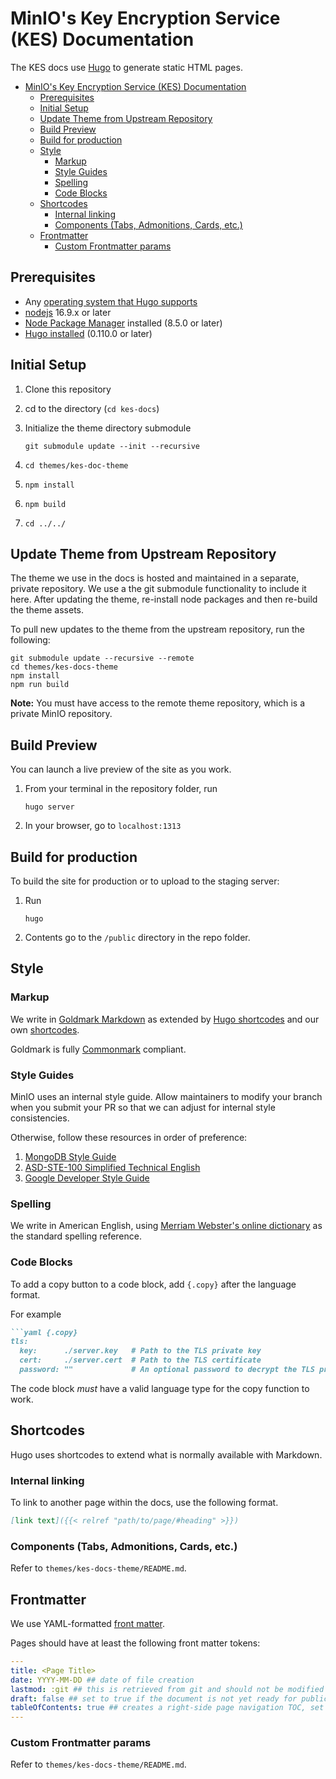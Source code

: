 # MinIO's Key Encryption Service (KES) Documentation

The KES docs use [Hugo](https://www.gohogo.io) to generate static HTML pages.

- [MinIO's Key Encryption Service (KES) Documentation](#minios-key-encryption-service-kes-documentation)
  - [Prerequisites](#prerequisites)
  - [Initial Setup](#initial-setup)
  - [Update Theme from Upstream Repository](#update-theme-from-upstream-repository)
  - [Build Preview](#build-preview)
  - [Build for production](#build-for-production)
  - [Style](#style)
    - [Markup](#markup)
    - [Style Guides](#style-guides)
    - [Spelling](#spelling)
    - [Code Blocks](#code-blocks)
  - [Shortcodes](#shortcodes)
    - [Internal linking](#internal-linking)
    - [Components (Tabs, Admonitions, Cards, etc.)](#components-tabs-admonitions-cards-etc)
  - [Frontmatter](#frontmatter)
    - [Custom Frontmatter params](#custom-frontmatter-params)

## Prerequisites

- Any [operating system that Hugo supports](https://gohugo.io/installation/)
- [nodejs](https://nodejs.org/en/download/package-manager/) 16.9.x or later
- [Node Package Manager](https://docs.npmjs.com/downloading-and-installing-node-js-and-npm) installed (8.5.0 or later)
- [Hugo installed](https://gohugo.io/installation/) (0.110.0 or later)

## Initial Setup

1. Clone this repository
2. cd to the directory (`cd kes-docs`)
3. Initialize the theme directory submodule

   ```
   git submodule update --init --recursive
   ```

4. `cd themes/kes-doc-theme`
5. `npm install`
6. `npm build`
7. `cd ../../`

## Update Theme from Upstream Repository

The theme we use in the docs is hosted and maintained in a separate, private repository.
We use a the git submodule functionality to include it here.
After updating the theme, re-install node packages and then re-build the theme assets.

To pull new updates to the theme from the upstream repository, run the following:

```
git submodule update --recursive --remote
cd themes/kes-docs-theme
npm install
npm run build
```

**Note:** You must have access to the remote theme repository, which is a private MinIO repository.

## Build Preview

You can launch a live preview of the site as you work.

1. From your terminal in the repository folder, run

   ```shell
   hugo server
   ```

2. In your browser, go to `localhost:1313`

## Build for production

To build the site for production or to upload to the staging server:

1. Run

   ```shell
   hugo
   ```

2. Contents go to the `/public` directory in the repo folder.

## Style

### Markup

We write in [Goldmark Markdown](https://github.com/yuin/goldmark/) as extended by [Hugo shortcodes](https://gohugo.io/content-management/shortcodes/) and our own [shortcodes](#shortcodes).

Goldmark is fully [Commonmark](https://commonmark.org/help/) compliant.

### Style Guides

MinIO uses an internal style guide.
Allow maintainers to modify your branch when you submit your PR so that we can adjust for internal style consistencies.

Otherwise, follow these resources in order of preference:

1. [MongoDB Style Guide](https://www.mongodb.com/docs/meta/style-guide/quickstart/)
2. [ASD-STE-100 Simplified Technical English](https://asd-ste100.org/STE_downloads.html#features16-x)
3. [Google Developer Style Guide](https://developers.google.com/style/)

### Spelling

We write in American English, using [Merriam Webster's online dictionary](https://www.merriam-webster.com/) as the standard spelling reference.

### Code Blocks

To add a copy button to a code block, add `{.copy}` after the language format.

For example

```md
```yaml {.copy}
tls:
  key:      ./server.key   # Path to the TLS private key
  cert:     ./server.cert  # Path to the TLS certificate
  password: ""             # An optional password to decrypt the TLS private key
```

The code block *must* have a valid language type for the copy function to work.

## Shortcodes

Hugo uses shortcodes to extend what is normally available with Markdown.

### Internal linking

To link to another page within the docs, use the following format.

```Markdown
[link text]({{< relref "path/to/page/#heading" >}})
```

### Components (Tabs, Admonitions, Cards, etc.)

Refer to `themes/kes-docs-theme/README.md`.

## Frontmatter

We use YAML-formatted [front matter](https://gohugo.io/content-management/front-matter/).

<!---
We need to implement cascading front matter.
See https://gohugo.io/content-management/front-matter/#front-matter-cascade.
-->

Pages should have at least the following front matter tokens:

```yaml
---
title: <Page Title>
date: YYYY-MM-DD ## date of file creation
lastmod: :git ## this is retrieved from git and should not be modified
draft: false ## set to true if the document is not yet ready for publication
tableOfContents: true ## creates a right-side page navigation TOC, set to `false` if not needed
---
```

### Custom Frontmatter params

Refer to `themes/kes-docs-theme/README.md`.